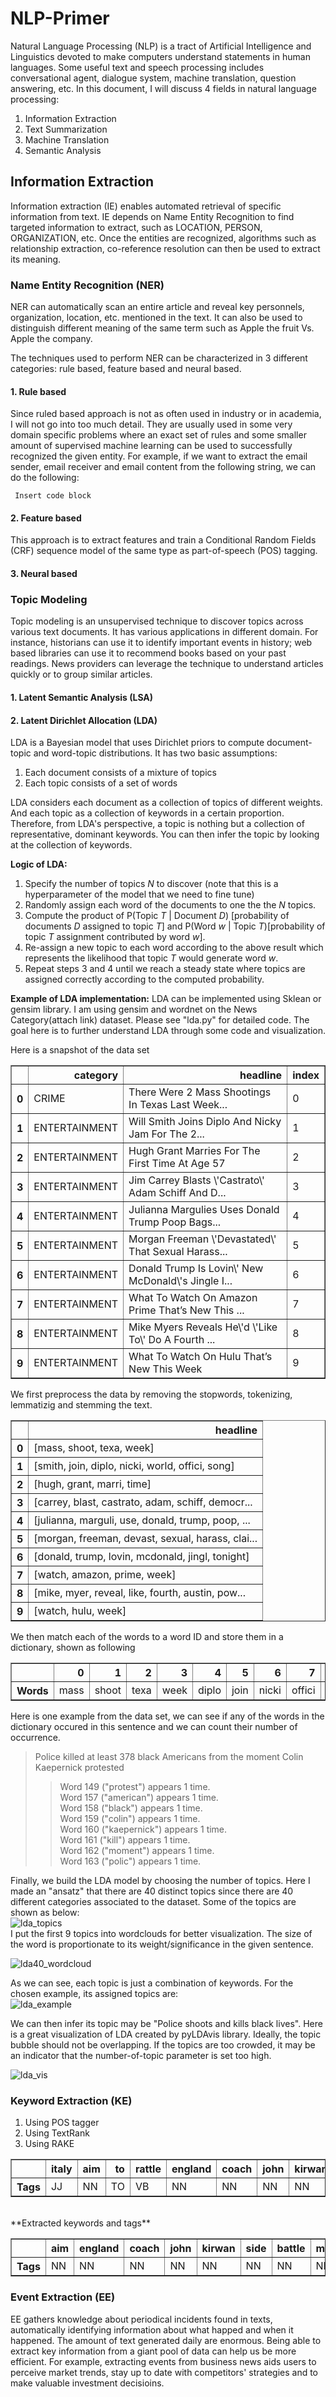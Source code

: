 # NLP-Primer
Natural Language Processing (NLP) is a tract of Artificial Intelligence and Linguistics devoted to make computers understand statements in human languages. Some useful text and speech processing includes conversational agent, dialogue system, machine translation, question answering, etc.
In this document, I will discuss 4 fields in natural language processing:
1. Information Extraction
2. Text Summarization
3. Machine Translation
4. Semantic Analysis

## Information Extraction
Information extraction (IE) enables automated retrieval of specific information from text. IE depends on Name Entity Recognition to find targeted information to extract, such as LOCATION, PERSON, ORGANIZATION, etc. Once the entities are recognized, algorithms such as relationship extraction, co-reference resolution can then be used to extract its meaning.

### Name Entity Recognition (NER)
NER can automatically scan an entire article and reveal key personnels, organization, location, etc. mentioned in the text. It can also be used to distinguish different meaning of the same term such as Apple the fruit Vs. Apple the company.

The techniques used to perform NER can be characterized in 3 different categories: rule based, feature based and neural based.
#### 1. Rule based
Since ruled based approach is not as often used in industry or in academia, I will not go into too much detail. They are usually used in some very domain specific problems where an exact set of rules and some smaller amount of supervised machine learning can be used to successfully recognized the given entity. For example, if we want to extract the email sender, email receiver and email content from the following string, we can do the following:
<pre><code> Insert code block </code></pre>

#### 2. Feature based 
This approach is to extract features and train a Conditional Random Fields (CRF) sequence model of the same type as part-of-speech (POS) tagging.

#### 3. Neural based

### Topic Modeling
Topic modeling is an unsupervised technique to discover topics across various text documents. It has various applications in different domain. For instance, historians can use it to identify important events in history; web based libraries can use it to recommend books based on your past readings. News providers can leverage the technique to understand articles quickly or to group similar articles.

#### 1. Latent Semantic Analysis (LSA)
#### 2. Latent Dirichlet Allocation (LDA)
LDA is a Bayesian model that uses Dirichlet priors to compute document-topic and word-topic distributions. It has two basic assumptions: <br/>
1. Each document consists of a mixture of topics
2. Each topic consists of a set of words<br/>

LDA considers each document as a collection of topics of different weights. And each topic as a collection of keywords in a certain proportion. Therefore, from LDA's perspective, a topic is nothing but a collection of representative, dominant keywords. You can then infer the topic by looking at the collection of keywords. <br/>

**Logic of LDA: <br/>**
1. Specify the number of topics *N* to discover (note that this is a hyperparameter of the model that we need to fine tune)
2. Randomly assign each word of the documents to one the the *N* topics.
3. Compute the product of P(Topic *T* | Document *D*) [probability of documents *D* assigned to topic *T*] and P(Word *w* | Topic *T*)[probability of topic *T* assignment contributed by word *w*].
4. Re-assign a new topic to each word according to the above result which represents the likelihood that topic *T* would generate word *w*.
5. Repeat steps 3 and 4 until we reach a steady state where topics are assigned correctly according to the computed probability.<br/>

**Example of LDA implementation:**
LDA can be implemented using Sklean or gensim library. I am using gensim and wordnet on the News Category(attach link) dataset. Please see "lda.py" for detailed code. The goal here is to further understand LDA through some code and visualization.

Here is a snapshot of the data set<br/>

<table border="1" class="dataframe">  <thead>    <tr style="text-align: right;">      <th></th>      <th>category</th>      <th>headline</th>      <th>index</th>    </tr>  </thead>  <tbody>    <tr>      <th>0</th>      <td>CRIME</td>      <td>There Were 2 Mass Shootings In Texas Last Week...</td>      <td>0</td>    </tr>    <tr>      <th>1</th>      <td>ENTERTAINMENT</td>      <td>Will Smith Joins Diplo And Nicky Jam For The 2...</td>      <td>1</td>    </tr>    <tr>      <th>2</th>      <td>ENTERTAINMENT</td>      <td>Hugh Grant Marries For The First Time At Age 57</td>      <td>2</td>    </tr>    <tr>      <th>3</th>      <td>ENTERTAINMENT</td>      <td>Jim Carrey Blasts \'Castrato\' Adam Schiff And D...</td>      <td>3</td>    </tr>    <tr>      <th>4</th>      <td>ENTERTAINMENT</td>      <td>Julianna Margulies Uses Donald Trump Poop Bags...</td>      <td>4</td>    </tr>    <tr>      <th>5</th>      <td>ENTERTAINMENT</td>      <td>Morgan Freeman \'Devastated\' That Sexual Harass...</td>      <td>5</td>    </tr>    <tr>      <th>6</th>      <td>ENTERTAINMENT</td>      <td>Donald Trump Is Lovin\' New McDonald\'s Jingle I...</td>      <td>6</td>    </tr>    <tr>      <th>7</th>      <td>ENTERTAINMENT</td>      <td>What To Watch On Amazon Prime That’s New This ...</td>      <td>7</td>    </tr>    <tr>      <th>8</th>      <td>ENTERTAINMENT</td>      <td>Mike Myers Reveals He\'d \'Like To\' Do A Fourth ...</td>      <td>8</td>    </tr>    <tr>      <th>9</th>      <td>ENTERTAINMENT</td>      <td>What To Watch On Hulu That’s New This Week</td>      <td>9</td>    </tr>  </tbody></table>


We first preprocess the data by removing the stopwords, tokenizing, lemmatizig and stemming the text.<br/>
<table border="1" class="dataframe">  <thead>    <tr style="text-align: right;">      <th></th>      <th>headline</th>    </tr>  </thead>  <tbody>    <tr>      <th>0</th>      <td>[mass, shoot, texa, week]</td>    </tr>    <tr>      <th>1</th>      <td>[smith, join, diplo, nicki, world, offici, song]</td>    </tr>    <tr>      <th>2</th>      <td>[hugh, grant, marri, time]</td>    </tr>    <tr>      <th>3</th>      <td>[carrey, blast, castrato, adam, schiff, democr...</td>    </tr>    <tr>      <th>4</th>      <td>[julianna, marguli, use, donald, trump, poop, ...</td>    </tr>    <tr>      <th>5</th>      <td>[morgan, freeman, devast, sexual, harass, clai...</td>    </tr>    <tr>      <th>6</th>      <td>[donald, trump, lovin, mcdonald, jingl, tonight]</td>    </tr>    <tr>      <th>7</th>      <td>[watch, amazon, prime, week]</td>    </tr>    <tr>      <th>8</th>      <td>[mike, myer, reveal, like, fourth, austin, pow...</td>    </tr>    <tr>      <th>9</th>      <td>[watch, hulu, week]</td>    </tr>  </tbody></table>

We then match each of the words to a word ID and store them in a dictionary, shown as following<br/>
<table border="1" class="dataframe">  <thead>    <tr style="text-align: right;">      <th></th>      <th>0</th>      <th>1</th>      <th>2</th>      <th>3</th>      <th>4</th>      <th>5</th>      <th>6</th>      <th>7</th>      <th>8</th>      <th>9</th>      <th>10</th>      <th>11</th>      <th>12</th>      <th>13</th>      <th>14</th>      <th>15</th>      <th>16</th>      <th>17</th>      <th>18</th>      <th>19</th>      <th>20</th>      <th>21</th>      <th>22</th>      <th>23</th>      <th>24</th>      <th>25</th>      <th>26</th>      <th>27</th>      <th>28</th>      <th>29</th>      <th>30</th>      <th>31</th>      <th>32</th>      <th>33</th>      <th>34</th>      <th>35</th>      <th>36</th>      <th>37</th>      <th>38</th>      <th>39</th>      <th>40</th>      <th>41</th>      <th>42</th>      <th>43</th>      <th>44</th>      <th>45</th>      <th>46</th>      <th>47</th>      <th>48</th>      <th>49</th>      <th>50</th>      <th>51</th>      <th>52</th>      <th>53</th>      <th>54</th>      <th>55</th>      <th>56</th>      <th>57</th>      <th>58</th>      <th>59</th>      <th>60</th>      <th>61</th>      <th>62</th>      <th>63</th>      <th>64</th>      <th>65</th>      <th>66</th>      <th>67</th>      <th>68</th>      <th>69</th>      <th>70</th>      <th>71</th>      <th>72</th>      <th>73</th>      <th>74</th>      <th>75</th>      <th>76</th>      <th>77</th>      <th>78</th>      <th>79</th>      <th>80</th>      <th>81</th>      <th>82</th>      <th>83</th>      <th>84</th>      <th>85</th>      <th>86</th>      <th>87</th>      <th>88</th>      <th>89</th>      <th>90</th>      <th>91</th>      <th>92</th>      <th>93</th>      <th>94</th>      <th>95</th>      <th>96</th>      <th>97</th>      <th>98</th>      <th>99</th>    </tr>  </thead>  <tbody>    <tr>      <th>Words</th>      <td>mass</td>      <td>shoot</td>      <td>texa</td>      <td>week</td>      <td>diplo</td>      <td>join</td>      <td>nicki</td>      <td>offici</td>      <td>smith</td>      <td>song</td>      <td>world</td>      <td>grant</td>      <td>hugh</td>      <td>marri</td>      <td>time</td>      <td>adam</td>      <td>artwork</td>      <td>blast</td>      <td>carrey</td>      <td>castrato</td>      <td>democrat</td>      <td>schiff</td>      <td>bag</td>      <td>donald</td>      <td>julianna</td>      <td>marguli</td>      <td>pick</td>      <td>poop</td>      <td>trump</td>      <td>use</td>      <td>claim</td>      <td>devast</td>      <td>freeman</td>      <td>harass</td>      <td>legaci</td>      <td>morgan</td>      <td>sexual</td>      <td>undermin</td>      <td>jingl</td>      <td>lovin</td>      <td>mcdonald</td>      <td>tonight</td>      <td>amazon</td>      <td>prime</td>      <td>watch</td>      <td>austin</td>      <td>film</td>      <td>fourth</td>      <td>like</td>      <td>mike</td>      <td>myer</td>      <td>power</td>      <td>reveal</td>      <td>hulu</td>      <td>justin</td>      <td>school</td>      <td>timberlak</td>      <td>victim</td>      <td>visit</td>      <td>jong</td>      <td>korea</td>      <td>korean</td>      <td>meet</td>      <td>north</td>      <td>presid</td>      <td>south</td>      <td>summit</td>      <td>talk</td>      <td>call</td>      <td>grow</td>      <td>life</td>      <td>oyster</td>      <td>region</td>      <td>remot</td>      <td>risk</td>      <td>robot</td>      <td>crackdown</td>      <td>immigr</td>      <td>kid</td>      <td>parent</td>      <td>put</td>      <td>strain</td>      <td>alli</td>      <td>concern</td>      <td>obtain</td>      <td>putin</td>      <td>wiretap</td>      <td>edward</td>      <td>love</td>      <td>snowden</td>      <td>vladimir</td>      <td>booyah</td>      <td>hilari</td>      <td>obama</td>      <td>photograph</td>      <td>troll</td>      <td>abort</td>      <td>amend</td>      <td>ireland</td>      <td>landslid</td>    </tr>  </tbody></table>

Here is one example from the data set, we can see if any of the words in the dictionary occured in this sentence and we can count their number of occurrence.<br/>
> Police killed at least 378 black Americans from the moment Colin Kaepernick protested
>> Word 149 ("protest") appears 1 time.<br/>
>> Word 157 ("american") appears 1 time.<br/>
>> Word 158 ("black") appears 1 time.<br/>
>> Word 159 ("colin") appears 1 time.<br/>
>> Word 160 ("kaepernick") appears 1 time.<br/>
>> Word 161 ("kill") appears 1 time.<br/>
>> Word 162 ("moment") appears 1 time.<br/>
>> Word 163 ("polic") appears 1 time.

Finally, we build the LDA model by choosing the number of topics. Here I made an "ansatz" that there are 40 distinct topics since there are 40 different categories associated to the dataset. Some of the topics are shown as below:<br/>
![lda_topics](https://user-images.githubusercontent.com/30851539/62182495-c8c41900-b324-11e9-832e-036777988e36.png)<br/>
I put the first 9 topics into wordclouds for better visualization. The size of the word is proportionate to its weight/significance in the given sentence.<br/>

![lda40_wordcloud](https://user-images.githubusercontent.com/30851539/62183034-b1862b00-b326-11e9-9f55-58968b39df8d.png)

As we can see, each topic is just a combination of keywords. For the chosen example, its assigned topics are:<br/>
![lda_example](https://user-images.githubusercontent.com/30851539/62182499-ccf03680-b324-11e9-9355-28fc098605be.png)

We can then infer its topic may be "Police shoots and kills black lives".
Here is a great visualization of LDA created by pyLDAvis library. Ideally, the topic bubble should not be overlapping. If the topics are too crowded, it may be an indicator that the number-of-topic parameter is set too high.<br/>

![lda_vis](https://user-images.githubusercontent.com/30851539/62178213-269d3480-b316-11e9-8547-7ba1ada5f74c.gif)

### Keyword Extraction (KE)
1. Using POS tagger
2. Using TextRank
3. Using RAKE

<table border="1" class="dataframe">  <thead>    <tr style="text-align: right;">      <th></th>      <th>italy</th>      <th>aim</th>      <th>to</th>      <th>rattle</th>      <th>england</th>      <th>coach</th>      <th>john</th>      <th>kirwan</th>      <th>believes</th>      <th>his</th>      <th>side</th>      <th>can</th>      <th>upset</th>      <th>as</th>      <th>the</th>      <th>six</th>      <th>nations</th>      <th>wooden</th>      <th>spoon</th>      <th>battle</th>      <th>hots</th>      <th>up</th>      <th>two</th>      <th>sides</th>      <th>both</th>      <th>without</th>      <th>a</th>      <th>win</th>      <th>meet</th>      <th>on</th>      <th>march</th>      <th>at</th>      <th>twickenham</th>      <th>and</th>      <th>says</th>      <th>will</th>      <th>be</th>      <th>hoping</th>      <th>make</th>      <th>most</th>      <th>of</th>      <th>englands</th>      <th>current</th>      <th>slump</th>      <th>we</th>      <th>have</th>      <th>sure</th>      <th>france</th>      <th>games</th>      <th>are</th>      <th>tough</th>      <th>for</th>      <th>them</th>      <th>not</th>      <th>been</th>      <th>having</th>      <th>best</th>      <th>championships</th>      <th>that</th>      <th>is</th>      <th>big</th>      <th>one</th>      <th>us</th>      <th>i</th>      <th>am</th>      <th>my</th>      <th>players</th>      <th>rise</th>      <th>occasion</th>      <th>he</th>      <th>said</th>      <th>but</th>      <th>admits</th>      <th>lot</th>      <th>hard</th>      <th>work</th>      <th>needed</th>      <th>with</th>      <th>kickers</th>      <th>before</th>      <th>trip</th>      <th>london</th>      <th>roland</th>      <th>de</th>      <th>marigny</th>      <th>luciano</th>      <th>orquera</th>      <th>had</th>      <th>miserable</th>      <th>time</th>      <th>boot</th>      <th>in</th>      <th>dire</th>      <th>defeat</th>      <th>scotland</th>      <th>chris</th>      <th>paterson</th>      <th>stole</th>      <th>show</th>      <th>give</th>      <th>hosts</th>      <th>muchneeded</th>      <th>victory</th>      <th>kicking</th>      <th>was</th>      <th>decisive</th>      <th>factor</th>      <th>which</th>      <th>cost</th>      <th>it</th>      <th>could</th>      <th>go</th>      <th>down</th>      <th>again</th>      <th>next</th>      <th>confidence</th>      <th>positive</th>      <th>put</th>      <th>everything</th>      <th>together</th>      <th>against</th>      <th>meanwhile</th>      <th>licking</th>      <th>their</th>      <th>wounds</th>      <th>rueing</th>      <th>what</th>      <th>might</th>      <th>decisions</th>      <th>from</th>      <th>referee</th>      <th>jonathan</th>      <th>kaplan</th>      <th>gone</th>      <th>second</th>      <th>half</th>      <th>dublin</th>      <th>first</th>      <th>mark</th>      <th>cueto</th>      <th>judged</th>      <th>offside</th>      <th>chased</th>      <th>flyhalf</th>      <th>charlie</th>      <th>hodgsons</th>      <th>kick</th>      <th>then</th>      <th>opted</th>      <th>call</th>      <th>upon</th>      <th>video</th>      <th>evidence</th>      <th>see</th>      <th>if</th>      <th>josh</th>      <th>lewsey</th>      <th>touched</th>      <th>after</th>      <th>being</th>      <th>driven</th>      <th>over</th>      <th>irelands</th>      <th>line</th>      <th>centre</th>      <th>jamie</th>      <th>noon</th>      <th>least</th>      <th>showed</th>      <th>better</th>      <th>form</th>      <th>than</th>      <th>previous</th>      <th>defeats</th>      <th>definitely</th>      <th>improved</th>      <th>an</th>      <th>inform</th>      <th>irish</th>      <th>went</th>      <th>quietly</th>      <th>confident</th>      <th>would</th>      <th>able</th>      <th>compete</th>      <th>think</th>      <th>got</th>      <th>now</th>      <th>take</th>      <th>positives</th>      <th>into</th>      <th>game</th>      <th>under</th>      <th>no</th>      <th>illusions</th>      <th>going</th>      <th>easy</th>      <th>need</th>      <th>equalled</th>      <th>year</th>      <th>low</th>      <th>four</th>      <th>successive</th>      <th>championship</th>      <th>including</th>      <th>paris</th>      <th>last</th>      <th>season</th>      <th>lost</th>      <th>row</th>      <th>andy</th>      <th>robinson</th>      <th>predecessor</th>      <th>sir</th>      <th>clive</th>      <th>woodward</th>      <th>began</th>      <th>sevenyear</th>      <th>reign</th>      <th>three</th>      <th>draws</th>    </tr>  </thead>  <tbody>    <tr>      <th>Tags</th>      <td>JJ</td>      <td>NN</td>      <td>TO</td>      <td>VB</td>      <td>NN</td>      <td>NN</td>      <td>NN</td>      <td>NN</td>      <td>VBZ</td>      <td>PRP$</td>      <td>NN</td>      <td>MD</td>      <td>VB</td>      <td>IN</td>      <td>DT</td>      <td>CD</td>      <td>NNS</td>      <td>VBP</td>      <td>JJ</td>      <td>NN</td>      <td>VBD</td>      <td>RP</td>      <td>CD</td>      <td>NNS</td>      <td>DT</td>      <td>IN</td>      <td>DT</td>      <td>NN</td>      <td>NN</td>      <td>IN</td>      <td>NN</td>      <td>IN</td>      <td>NN</td>      <td>CC</td>      <td>VBZ</td>      <td>MD</td>      <td>VB</td>      <td>VBG</td>      <td>VB</td>      <td>JJS</td>      <td>IN</td>      <td>NNS</td>      <td>JJ</td>      <td>NN</td>      <td>PRP</td>      <td>VBP</td>      <td>JJ</td>      <td>NN</td>      <td>NNS</td>      <td>VBP</td>      <td>JJ</td>      <td>IN</td>      <td>PRP</td>      <td>RB</td>      <td>VBN</td>      <td>VBG</td>      <td>JJS</td>      <td>NNS</td>      <td>IN</td>      <td>VBZ</td>      <td>JJ</td>      <td>NN</td>      <td>PRP</td>      <td>VB</td>      <td>VBP</td>      <td>PRP$</td>      <td>NNS</td>      <td>VB</td>      <td>NN</td>      <td>PRP</td>      <td>VBD</td>      <td>CC</td>      <td>NNS</td>      <td>NN</td>      <td>JJ</td>      <td>NN</td>      <td>VBN</td>      <td>IN</td>      <td>NNS</td>      <td>IN</td>      <td>NN</td>      <td>VB</td>      <td>NN</td>      <td>IN</td>      <td>FW</td>      <td>VB</td>      <td>NN</td>      <td>VBD</td>      <td>JJ</td>      <td>NN</td>      <td>NN</td>      <td>IN</td>      <td>JJ</td>      <td>NN</td>      <td>NN</td>      <td>JJ</td>      <td>NN</td>      <td>VBD</td>      <td>NN</td>      <td>VB</td>      <td>NNS</td>      <td>JJ</td>      <td>NN</td>      <td>VBG</td>      <td>VBD</td>      <td>JJ</td>      <td>NN</td>      <td>WDT</td>      <td>VBP</td>      <td>PRP</td>      <td>MD</td>      <td>VB</td>      <td>RB</td>      <td>RB</td>      <td>JJ</td>      <td>NN</td>      <td>JJ</td>      <td>VB</td>      <td>NN</td>      <td>RB</td>      <td>IN</td>      <td>NN</td>      <td>VBG</td>      <td>PRP$</td>      <td>NNS</td>      <td>VBG</td>      <td>WP</td>      <td>MD</td>      <td>NNS</td>      <td>IN</td>      <td>JJ</td>      <td>NN</td>      <td>VB</td>      <td>VBN</td>      <td>JJ</td>      <td>NN</td>      <td>VB</td>      <td>RB</td>      <td>JJ</td>      <td>NN</td>      <td>VBN</td>      <td>RB</td>      <td>VBD</td>      <td>JJ</td>      <td>JJ</td>      <td>NNS</td>      <td>VBP</td>      <td>RB</td>      <td>VBD</td>      <td>VB</td>      <td>IN</td>      <td>JJ</td>      <td>NN</td>      <td>VB</td>      <td>IN</td>      <td>JJ</td>      <td>NN</td>      <td>VBN</td>      <td>IN</td>      <td>VBG</td>      <td>VBN</td>      <td>IN</td>      <td>NNS</td>      <td>NN</td>      <td>NN</td>      <td>NN</td>      <td>NN</td>      <td>JJS</td>      <td>VBD</td>      <td>JJR</td>      <td>NN</td>      <td>IN</td>      <td>JJ</td>      <td>NNS</td>      <td>RB</td>      <td>VBN</td>      <td>DT</td>      <td>JJ</td>      <td>JJ</td>      <td>VBD</td>      <td>RB</td>      <td>JJ</td>      <td>MD</td>      <td>JJ</td>      <td>VB</td>      <td>VBP</td>      <td>VBN</td>      <td>RB</td>      <td>VBP</td>      <td>VBZ</td>      <td>IN</td>      <td>NN</td>      <td>IN</td>      <td>DT</td>      <td>NNS</td>      <td>VBG</td>      <td>JJ</td>      <td>VBP</td>      <td>VBN</td>      <td>NN</td>      <td>NN</td>      <td>CD</td>      <td>JJ</td>      <td>NN</td>      <td>VBG</td>      <td>NN</td>      <td>JJ</td>      <td>NN</td>      <td>VBN</td>      <td>NN</td>      <td>JJ</td>      <td>NN</td>      <td>NN</td>      <td>NN</td>      <td>JJ</td>      <td>NN</td>      <td>VBD</td>      <td>JJ</td>      <td>NN</td>      <td>CD</td>      <td>NNS</td>    </tr>  </tbody></table>

<br/>
**Extracted keywords and tags**
<table border="1" class="dataframe">  <thead>    <tr style="text-align: right;">      <th></th>      <th>aim</th>      <th>england</th>      <th>coach</th>      <th>john</th>      <th>kirwan</th>      <th>side</th>      <th>battle</th>      <th>meet</th>      <th>march</th>      <th>twickenham</th>      <th>slump</th>      <th>france</th>      <th>one</th>      <th>occasion</th>      <th>lot</th>      <th>work</th>      <th>trip</th>      <th>roland</th>      <th>orquera</th>      <th>time</th>      <th>boot</th>      <th>defeat</th>      <th>paterson</th>      <th>show</th>      <th>victory</th>      <th>kicking</th>      <th>factor</th>      <th>scotland</th>      <th>confidence</th>      <th>i</th>      <th>everything</th>      <th>meanwhile</th>      <th>jonathan</th>      <th>kaplan</th>      <th>half</th>      <th>dublin</th>      <th>cueto</th>      <th>evidence</th>      <th>lewsey</th>      <th>line</th>      <th>centre</th>      <th>jamie</th>      <th>noon</th>      <th>form</th>      <th>game</th>      <th>win</th>      <th>year</th>      <th>low</th>      <th>championship</th>      <th>paris</th>      <th>season</th>      <th>row</th>      <th>robinson</th>      <th>predecessor</th>      <th>sir</th>      <th>woodward</th>      <th>reign</th>    </tr>  </thead>  <tbody>    <tr>      <th>Tags</th>      <td>NN</td>      <td>NN</td>      <td>NN</td>      <td>NN</td>      <td>NN</td>      <td>NN</td>      <td>NN</td>      <td>NN</td>      <td>NN</td>      <td>NN</td>      <td>NN</td>      <td>NN</td>      <td>NN</td>      <td>NN</td>      <td>NN</td>      <td>NN</td>      <td>NN</td>      <td>NN</td>      <td>NN</td>      <td>NN</td>      <td>NN</td>      <td>NN</td>      <td>NN</td>      <td>NN</td>      <td>NN</td>      <td>NN</td>      <td>NN</td>      <td>NN</td>      <td>NN</td>      <td>NN</td>      <td>NN</td>      <td>NN</td>      <td>NN</td>      <td>NN</td>      <td>NN</td>      <td>NN</td>      <td>NN</td>      <td>NN</td>      <td>NN</td>      <td>NN</td>      <td>NN</td>      <td>NN</td>      <td>NN</td>      <td>NN</td>      <td>NN</td>      <td>NN</td>      <td>NN</td>      <td>NN</td>      <td>NN</td>      <td>NN</td>      <td>NN</td>      <td>NN</td>      <td>NN</td>      <td>NN</td>      <td>NN</td>      <td>NN</td>      <td>NN</td>    </tr>  </tbody></table>


### Event Extraction (EE)
EE gathers knowledge about periodical incidents found in texts, automatically identifying information about what happed and when it happened. The amount of text generated daily are enormous. Being able to extract key information from a giant pool of data can help us be more efficient. For example, extracting events from business news aids users to perceive market trends, stay up to date with competitors' strategies and to make valuable investment decisioins.
